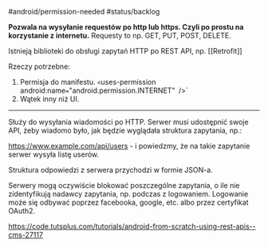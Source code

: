 #android/permission-needed
#status/backlog 

**Pozwala na wysyłanie requestów po http lub https. Czyli po prostu na korzystanie z internetu.**
Requesty to np. GET, PUT, POST, DELETE.

Istnieją biblioteki do obsługi zapytań HTTP po REST API, np. [[Retrofit]]

Rzeczy potrzebne:

1) Permisja do manifestu.
``<``uses-permission` `android:name``=``"android.permission.INTERNET"` `/>`
2) Wątek inny niż UI.

---
Służy do wysyłania wiadomości po HTTP. Serwer musi udostępnić swoje API, żeby wiadomo było, jak będzie wyglądała struktura zapytania, np.:

https://www.example.com/api/users - i powiedzmy, że na takie zapytanie serwer wysyła listę userów.

Struktura odpowiedzi z serwera przychodzi w formie JSON-a.

Serwery mogą oczywiście blokować poszczególne zapytania, o ile nie zidentyfikują nadawcy zapytania, np. podczas z logowaniem. 
Logowanie może się odbywać poprzez facebooka, google, etc. albo przez certyfikat OAuth2.

https://code.tutsplus.com/tutorials/android-from-scratch-using-rest-apis--cms-27117